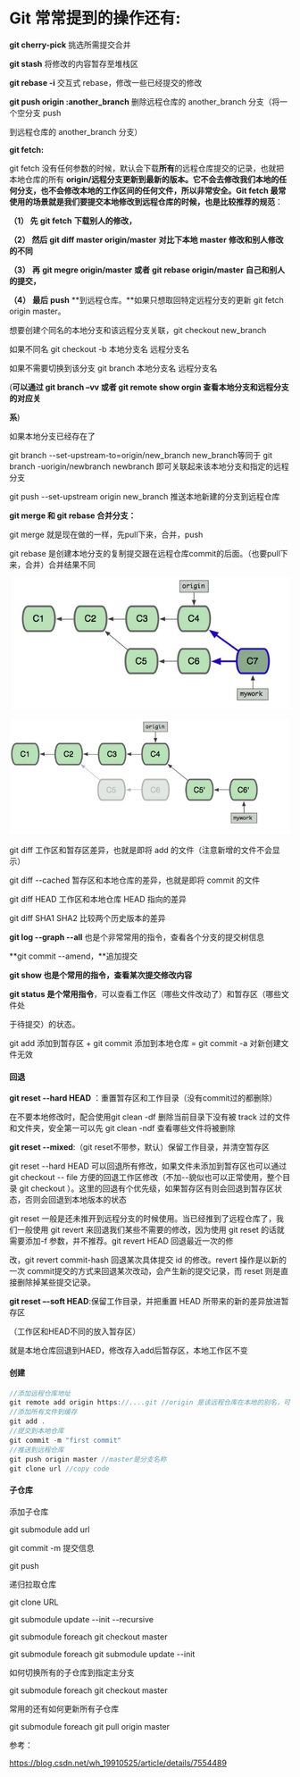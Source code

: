 # Git 常常提到的操作还有:

**git cherry-pick** 挑选所需提交合并

**git stash** 将修改的内容暂存至堆栈区

**git rebase -i** 交互式 rebase，修改一些已经提交的修改

**git push origin :another_branch** 删除远程仓库的 another_branch 分支（将一个空分支 push

到远程仓库的 another_branch 分支）

**git fetch:**

git fetch 没有任何参数的时候，默认会下载**所有**的远程仓库提交的记录，也就把本地仓库的所有 **origin/**远程分支更新到最新的版本。它不会去修改我们本地的任何分支，也不会修改本地的工作区间的任何文件，所以非常安全。Git fetch 最常使用的场景就是我们要提交本地修改到远程仓库的时候，也是比较**推荐的规范**： 

**（1） 先** **git fetch** **下载别人的修改，**

**（2） 然后** **git diff master origin/master** **对比下本地** **master** **修改和别人修改的不同**

**（3）** **再** **git megre origin/master** **或者** **git rebase origin/master** **自己和别人的提交，**

**（4）** **最后** **push** **到远程仓库。**如果只想取回特定远程分支的更新 git fetch origin master。

想要创建个同名的本地分支和该远程分支关联，git checkout new_branch

如果不同名 git checkout  -b 本地分支名 远程分支名

如果不需要切换到该分支 git branch 本地分支名 远程分支名

(**可以通过 git branch –vv 或者 git remote show orgin 查看本地分支和远程分支的对应关**

**系**)

如果本地分支已经存在了

git branch --set-upstream-to=origin/new_branch new_branch等同于 git branch -uorigin/newbranch newbranch 即可关联起来该本地分支和指定的远程分支

git push --set-upstream origin new_branch 推送本地新建的分支到远程仓库

**git merge 和 git rebase 合并分支：**

git merge 就是现在做的一样，先pull下来，合并，push

git rebase 是创建本地分支的复制提交跟在远程仓库commit的后面。（也要pull下来，合并）合并结果不同

![Git merge](../img/Git/git%20merge.png)

![Git rebase](../img/Git/git%20rebase.png)





git diff 工作区和暂存区差异，也就是即将 add 的文件（注意新增的文件不会显示）

git diff --cached 暂存区和本地仓库的差异，也就是即将 commit 的文件

git diff HEAD 工作区和本地仓库 HEAD 指向的差异

git diff SHA1 SHA2 比较两个历史版本的差异

**git log --graph --all** 也是个非常常用的指令，查看各个分支的提交树信息

**git commit --amend，**追加提交



**git show 也是个常用的指令，查看某次提交修改内容**

**git status 是个常用指令**，可以查看工作区（哪些文件改动了）和暂存区（哪些文件处

于待提交）的状态。

git add 添加到暂存区 + git commit 添加到本地仓库  = git commit -a 对新创建文件无效



#### 回退

**git reset --hard HEAD** ：重置暂存区和工作目录（没有commit过的都删除）

在不要本地修改时，配合使用git clean -df 删除当前目录下没有被 track 过的文件和文件夹，安全第一可以先 git clean -ndf 查看哪些文件将被删除

**git reset --mixed**:（git reset不带参，默认）保留工作目录，并清空暂存区

git reset --hard HEAD 可以回退所有修改，如果文件未添加到暂存区也可以通过 git checkout -- file 方便的回退工作区修改（不加--貌似也可以正常使用，整个目录 git checkout ）。这里的回退有个优先级，如果暂存区有则会回退到暂存区状态，否则会回退到本地版本的状态

git reset 一般是还未推开到远程分支的时候使用。当已经推到了远程仓库了，我们一般使用 git revert 来回退我们某些不需要的修改，因为使用 git reset 的话就需要添加-f 参数，并不推荐。git revert HEAD 回退最近一次的修

改，git revert commit-hash 回退某次具体提交 id 的修改。revert 操作是以新的一次 commit提交的方式来回退某次改动，会产生新的提交记录，而 reset 则是直接删除掉某些提交记录。

**git reset –-soft HEAD**:保留工作目录，并把重置 HEAD 所带来的新的差异放进暂存区

（工作区和HEAD不同的放入暂存区）

就是本地仓库回退到HAED，修改存入add后暂存区，本地工作区不变

#### 创建

```csharp
//添加远程仓库地址
git remote add origin https://....git //origin 是该远程仓库在本地的别名，可自定义。
//添加所有文件到缓存
git add .
//提交到本地仓库
git commit -m "first commit"
//推送到远程仓库
git push origin master //master是分支名称
git clone url //copy code
```

#### 子仓库

添加子仓库

git submodule add url

git commit -m 提交信息

git push

递归拉取仓库

git clone URL

git submodule update --init --recursive

git submodule foreach git checkout master

git submodule foreach git submodule update --init

如何切换所有的子仓库到指定主分支 

git submodule foreach git checkout master

常用的还有如何更新所有子仓库 

git submodule foreach git pull origin master

参考：

https://blog.csdn.net/wh_19910525/article/details/7554489


